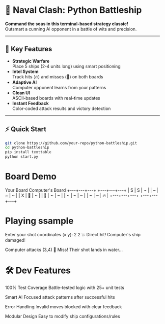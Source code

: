 # 🚢 Naval Clash: Python Battleship

**Command the seas in this terminal-based strategy classic!**  
Outsmart a cunning AI opponent in a battle of wits and precision.

---

## 🌟 Key Features

- **Strategic Warfare**  
  Place 5 ships (2-4 units long) using smart positioning
- **Intel System**  
  Track hits (🔥) and misses (🌊) on both boards
- **Adaptive AI**  
  Computer opponent learns from your patterns
- **Clean UI**  
  ASCII-based boards with real-time updates
- **Instant Feedback**  
  Color-coded attack results and victory detection

---

## ⚡ Quick Start

```bash
git clone https://github.com/your-repo/python-battleship.git
cd python-battleship
pip install texttable
python start.py
```
# Board Demo
Your Board            Computer's Board
+---+---+---+        +---+---+---+
| S | S | ~ |        | ~ | ~ | ~ |
| X | 🌊 | ~ |        | 🌊 | ~ | ~ |
| ~ | ~ | ~ |        | ~ | ~ | 🔥 |
+---+---+---+        +---+---+---+

# Playing ssample
Enter your shot coordinates (x y): 2 2
💥 Direct hit! Computer's ship damaged!

Computer attacks (3,4)
🌊 Miss! Their shot lands in water...

# 🛠️ Dev Features
100% Test Coverage
Battle-tested logic with 25+ unit tests

Smart AI
Focused attack patterns after successful hits

Error Handling
Invalid moves blocked with clear feedback

Modular Design
Easy to modify ship configurations/rules

